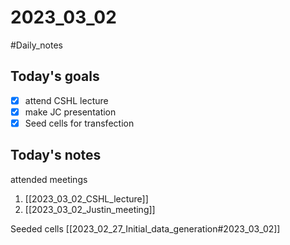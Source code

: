 # 2023_03_02 
#Daily_notes
## Today's goals
- [x] attend CSHL lecture
- [x] make JC presentation
- [x] Seed cells for transfection

## Today's notes

attended meetings
1. [[2023_03_02_CSHL_lecture]]
2. [[2023_03_02_Justin_meeting]]

Seeded cells
[[2023_02_27_Initial_data_generation#2023_03_02]]
